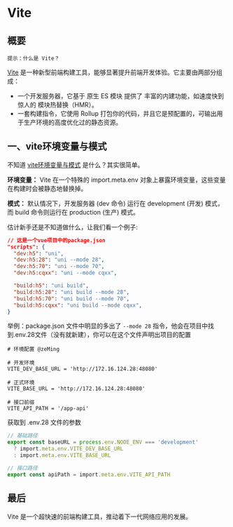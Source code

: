 # Vite

## 概要
`提示：什么是 Vite？`

[Vite](https://cn.vitejs.dev/) 是一种新型前端构建工具，能够显著提升前端开发体验。它主要由两部分组成：
* 一个开发服务器，它基于 原生 ES 模块 提供了 丰富的内建功能，如速度快到惊人的 模块热替换（HMR）。
* 一套构建指令，它使用 Rollup 打包你的代码，并且它是预配置的，可输出用于生产环境的高度优化过的静态资源。

## 一、vite环境变量与模式
不知道 [vite环境变量与模式](https://cn.vitejs.dev/guide/env-and-mode) 是什么？其实很简单。

**环境变量：** Vite 在一个特殊的 import.meta.env 对象上暴露环境变量，这些变量在构建时会被静态地替换掉。

**模式：**  默认情况下，开发服务器 (dev 命令) 运行在 development (开发) 模式，而 build 命令则运行在 production (生产) 模式。

估计新手还是不知道做什么，让我们看一个例子:
``` json
// 这是一个vue项目中的package.json
"scripts": {
  "dev:h5": "uni",
  "dev:h5:28": "uni --mode 28",
  "dev:h5:70": "uni --mode 70",
  "dev:h5:cqxx": "uni --mode cqxx",

  "build:h5": "uni build",
  "build:h5:28": "uni build --mode 28",
  "build:h5:70": "uni build --mode 70",
  "build:h5:cqxx": "uni build --mode cqxx",
}
```
举例：package.json 文件中明显的多出了 `--mode 28` 指令，他会在项目中找到.env.28文件（没有就新建），你可以在这个文件声明出项目的配置
```
# 环境配置 @zeMing

# 开发环境
VITE_DEV_BASE_URL = 'http://172.16.124.28:48080'

# 正式环境
VITE_BASE_URL = 'http://172.16.124.28:48080'

# 接口前缀
VITE_API_PATH = '/app-api'
```
获取到 .env.28 文件的参数
``` typescript
// 基础路径
export const baseURL = process.env.NODE_ENV === 'development'
  ? import.meta.env.VITE_DEV_BASE_URL
  : import.meta.env.VITE_BASE_URL

// 接口路径
export const apiPath = import.meta.env.VITE_API_PATH
```

## 最后
Vite 是一个超快速的前端构建工具，推动着下一代网络应用的发展。